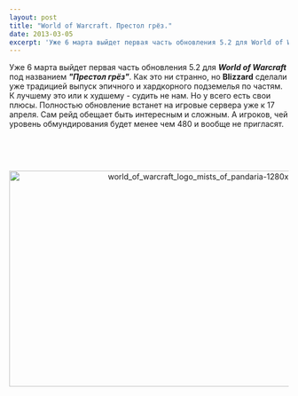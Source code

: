 ```yaml
---
layout: post
title: "World of Warcraft. Престол грёз."
date: 2013-03-05
excerpt: 'Уже 6 марта выйдет первая часть обновления 5.2 для World of Warcraft под названием "Престол грёз". Как это ни странно, но Blizzard сделали уже традицией выпуск эпичного и хардкорного подземелья по частям. К лучшему это или к худшему - судить не нам....'
---
```


Уже 6 марта выйдет первая часть обновления 5.2 для <em><strong>World of Warcraft</strong></em> под названием <em><strong>"Престол грёз"</strong></em>. Как это ни странно, но <strong>Blizzard</strong> сделали уже традицией выпуск эпичного и хардкорного подземелья по частям. К лучшему это или к худшему - судить не нам. Но у всего есть свои плюсы. Полностью обновление встанет на игровые сервера уже к 17 апреля. Сам рейд обещает быть интересным и сложным. А игроков, чей уровень обмундирования будет менее чем 480 и вообще не пригласят.

&nbsp;

&nbsp;
<p style="text-align: center;"><a href="http://gamersoul.ru/wp-content/uploads/2013/02/world_of_warcraft_logo_mists_of_pandaria-1280x720.jpg"><img class="wp-image-1269 aligncenter" alt="world_of_warcraft_logo_mists_of_pandaria-1280x720" src="http://gamersoul.ru/wp-content/uploads/2013/02/world_of_warcraft_logo_mists_of_pandaria-1280x720.jpg" width="691" height="389" /></a></p>